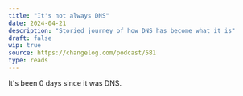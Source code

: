 ```yaml
---
title: "It's not always DNS"
date: 2024-04-21
description: "Storied journey of how DNS has become what it is"
draft: false
wip: true
source: https://changelog.com/podcast/581
type: reads
---
```


It's been 0 days since it was DNS.
